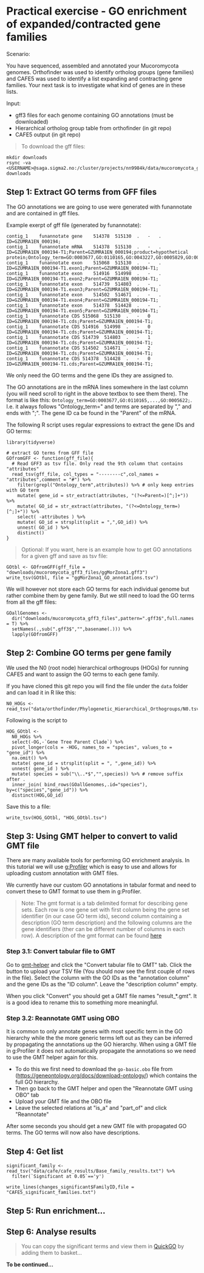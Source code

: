 # Practical exercise - GO enrichment of expanded/contracted gene families

Scenario:

You have sequenced, assembled and annotated your Mucoromycota genomes. Orthofinder was used to identify ortholog groups (gene families) and CAFE5 was used to identify a list expanding and contracting gene families. Your next task is to investigate what kind of genes are in these lists.

Input:

* gff3 files for each genome containing GO annotations (must be downloaded)
* Hierarchical ortholog group table from orthofinder (in git repo)
* CAFE5 output (in git repo)


> To download the gff files:

```
mkdir downloads
rsync -va <USERNAME>@saga.sigma2.no:/cluster/projects/nn9984k/data/mucoromycota_gff3_files downloads
```

## Step 1: Extract GO terms from GFF files

The GO annotations we are going to use were generated with funannotate and are contained in gff files.

Example exerpt of gff file (generated by funannotate):
```
contig_1	funannotate	gene	514378	515130	.	-	.	ID=GZUMRA1EN_000194;
contig_1	funannotate	mRNA	514378	515130	.	-	.	ID=GZUMRA1EN_000194-T1;Parent=GZUMRA1EN_000194;product=hypothetical protein;Ontology_term=GO:0003677,GO:0110165,GO:0043227,GO:0005829,GO:0043229,GO:0005737,GO:0016020,GO:0043226,GO:0005634,GO:0043231,GO:0005622;Dbxref=InterPro:IPR002836,InterPro:IPR036883,PFAM:PF01984;note=EggNog:ENOG503P69I,COG:D,BUSCO:28106at1913637;
contig_1	funannotate	exon	515068	515130	.	-	.	ID=GZUMRA1EN_000194-T1.exon1;Parent=GZUMRA1EN_000194-T1;
contig_1	funannotate	exon	514916	514998	.	-	.	ID=GZUMRA1EN_000194-T1.exon2;Parent=GZUMRA1EN_000194-T1;
contig_1	funannotate	exon	514739	514803	.	-	.	ID=GZUMRA1EN_000194-T1.exon3;Parent=GZUMRA1EN_000194-T1;
contig_1	funannotate	exon	514502	514671	.	-	.	ID=GZUMRA1EN_000194-T1.exon4;Parent=GZUMRA1EN_000194-T1;
contig_1	funannotate	exon	514378	514428	.	-	.	ID=GZUMRA1EN_000194-T1.exon5;Parent=GZUMRA1EN_000194-T1;
contig_1	funannotate	CDS	515068	515130	.	-	0	ID=GZUMRA1EN_000194-T1.cds;Parent=GZUMRA1EN_000194-T1;
contig_1	funannotate	CDS	514916	514998	.	-	0	ID=GZUMRA1EN_000194-T1.cds;Parent=GZUMRA1EN_000194-T1;
contig_1	funannotate	CDS	514739	514803	.	-	1	ID=GZUMRA1EN_000194-T1.cds;Parent=GZUMRA1EN_000194-T1;
contig_1	funannotate	CDS	514502	514671	.	-	2	ID=GZUMRA1EN_000194-T1.cds;Parent=GZUMRA1EN_000194-T1;
contig_1	funannotate	CDS	514378	514428	.	-	0	ID=GZUMRA1EN_000194-T1.cds;Parent=GZUMRA1EN_000194-T1;
```

We only need the GO terms and the gene IDs they are assigned to.

The GO annotations are in the mRNA lines somewhere in the last column (you will need scroll to right in the above textbox to see them there). The format is like this: `Ontology_term=GO:0003677,GO:0110165,...,GO:0005622;`. I.e. it always follows "Ontology_term=" and terms are separated by "," and ends with ";". The gene ID ca be found in the "Parent" of the mRNA.

The following R script uses regular expressions to extract the gene IDs and GO terms:

```
library(tidyverse)

# extract GO terms from GFF file
GOfromGFF <- function(gff_file){
  # Read GFF3 as tsv file. Only read the 9th column that contains "attributes"
  read_tsv(gff_file, col_types = "--------c",col_names = "attributes",comment = "#") %>% 
    filter(grepl("Ontology_term",attributes)) %>% # only keep entries with GO term
    mutate( gene_id = str_extract(attributes, "(?<=Parent=)[^;]+")) %>% 
    mutate( GO_id = str_extract(attributes, "(?<=Ontology_term=)[^;]+")) %>% 
    select( -attributes ) %>% 
    mutate( GO_id = strsplit(split = ",",GO_id)) %>%
    unnest( GO_id ) %>% 
    distinct()
}
```


> Optional: If you want, here is an example how to get GO annotations for a given gff and save as tsv file:

```
GOtbl <- GOfromGFF(gff_file = "downloads/mucoromycota_gff3_files/ggMorZona1.gff3")
write_tsv(GOtbl, file = "ggMorZona1_GO_annotations.tsv")
```


We will however not store each GO terms for each individual genome but rather combine them by gene family. But we still need to load the GO terms from all the gff files:

```
GOallGenomes <-
  dir("downloads/mucoromycota_gff3_files",pattern=".gff3$",full.names = T) %>% 
  setNames(.,sub(".gff3$","",basename(.))) %>% 
  lapply(GOfromGFF)
```


## Step 2: Combine GO terms per gene family

We used the N0 (root node) hierarchical orthogroups (HOGs) for running CAFE5 and want to assign the GO terms to each gene family.

If you have cloned this git repo you will find the file under the `data` folder and can load it in R like this:

```
N0_HOGs <- read_tsv("data/orthofinder/Phylogenetic_Hierarchical_Orthogroups/N0.tsv")
```

Following is the script to

```
HOG_GOtbl <- 
  N0_HOGs %>% 
  select(-OG,-`Gene Tree Parent Clade`) %>% 
  pivot_longer(cols = -HOG, names_to = "species", values_to = "gene_id") %>% 
  na.omit() %>% 
  mutate( gene_id = strsplit(split = ", ",gene_id)) %>%
  unnest( gene_id ) %>% 
  mutate( species = sub("\\..*$","",species)) %>% # remove suffix after .
  inner_join( bind_rows(GOallGenomes,.id="species"), by=c("species","gene_id")) %>% 
  distinct(HOG,GO_id)
```

Save this to a file:

```
write_tsv(HOG_GOtbl, "HOG_GOtbl.tsv")
```

## Step 3: Using GMT helper to convert to valid GMT file


There are many available tools for performing GO enrichment analysis. In this tutorial we will use [g:Profiler](https://biit.cs.ut.ee/gprofiler/gost) which is easy to use and allows for uploading custom annotation with GMT files.

We currently have our custom GO annotations in tabular format and need to convert these to GMT format to use them in g:Profiler. 

> Note: The gmt format is a tab delimited format for describing gene sets. Each row is one gene set with first column being the gene set identifier (in our case GO term ids), second column containing a description (GO term description) and the following columns are the gene identifiers (ther can be different number of columns in each row). A description of the gmt format can be found [here](https://software.broadinstitute.org/cancer/software/gsea/wiki/index.php/Data_formats#GMT:_Gene_Matrix_Transposed_file_format_.28.2A.gmt.29)

### Step 3.1: Convert tabular file to GMT

Go to [gmt-helper](https://biit.cs.ut.ee/gmt-helper/) and click the "Convert tabular file to GMT" tab. Click the button to upload your TSV file (You should now see the first couple of rows in the file). Select the column with the GO IDs as the "annotation column" and the gene IDs as the "ID column". Leave the "description column" empty.

When you click "Convert" you should get a GMT file names "result_*.gmt". It is a good idea to rename this to something more meaningful.

### Step 3.2: Reannotate GMT using OBO

It is common to only annotate genes with most specific term in the GO hierarchy while the the more generic terms left out as they can be inferred by propagating the annotations up the GO hierarchy. When using a GMT file in g:Profiler it does not automatically propagate the annotations so we need to use the GMT helper again for this.

* To do this we first need to download the `go-basic.obo` file from (https://geneontology.org/docs/download-ontology/) which contains the full GO hierarchy.
* Then go back to the GMT helper and open the "Reannotate GMT using OBO" tab
* Upload your GMT file and the OBO file
* Leave the selected relations at "is_a" and "part_of" and click "Reannotate"

After some seconds you should get a new GMT file with propagated GO terms. The GO terms will now also have descriptions.

## Step 4: Get list

```
significant_family <-read_tsv("data/cafe/cafe_results/Base_family_results.txt") %>%
  filter(`Significant at 0.05`=='y')

write_lines(changes_significant$FamilyID,file = "CAFE5_significant_families.txt")
```

## Step 5: Run enrichment...

## Step 6: Analyse results

> You can copy the significant terms and view them in [QuickGO](https://www.ebi.ac.uk/QuickGO/) by adding them to basket...

**To be continued...**
 

